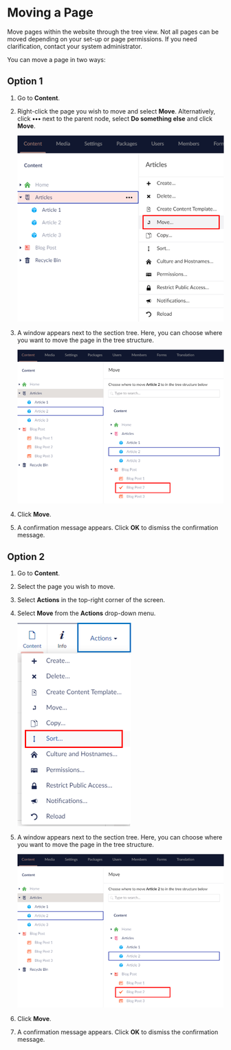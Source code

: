 # Moving a Page

Move pages within the website through the tree view. Not all pages can be moved depending on your set-up or page permissions. If you need clarification, contact your system administrator.

You can move a page in two ways:

## Option 1

1. Go to **Content**.
2.  Right-click the page you wish to move and select **Move**. Alternatively, click **•••** next to the parent node, select **Do something else** and click **Move**.

    ![Move Menu 1](images/Move-menu-v9.png)
3.  A window appears next to the section tree. Here, you can choose where you want to move the page in the tree structure.

    ![Move Option 1](images/Move-options-v9.png)
4. Click **Move**.
5. A confirmation message appears. Click **OK** to dismiss the confirmation message.

## Option 2

1. Go to **Content**.
2. Select the page you wish to move.
3. Select **Actions** in the top-right corner of the screen.
4.  Select **Move** from the **Actions** drop-down menu.

    ![Actions Menu](images/Actions-menu-v9.png)
5.  A window appears next to the section tree. Here, you can choose where you want to move the page in the tree structure.

    ![Move Option 1](images/Move-options-v9.png)
6. Click **Move**.
7. A confirmation message appears. Click **OK** to dismiss the confirmation message.
